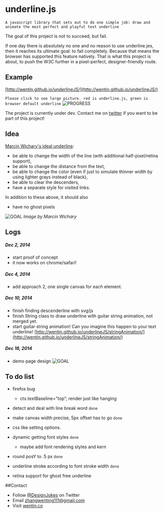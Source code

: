 # underline.js

`A javascript library that sets out to do one simple job: draw and animate the most perfect and playful text underline`

The goal of this project is not to succeed, but fail. 

If one day there is absolutely no one and no reason to use underline.jes, then it reaches its ultimate goal: to fail completely. Because that means the browser has supported  this feature natively. That is what this project is about, to push the W3C further in a pixel-perfect, designer-friendly route.

## Example

[http://wentin.github.io/underlineJS/](http://wentin.github.io/underlineJS/)

`Please click to see large picture. red is underline.js, green is browser default underline`
![PROGRESS](https://raw.githubusercontent.com/wentin/underlineJS/master/i/underlineJS.png)

The project is currently under dev. Contact me on [twitter](http://twitter.com/DesignJokes) if you want to be part of this project!

## Idea
[Marcin Wichary's ideal underline](https://medium.com/designing-medium/crafting-link-underlines-on-medium-7c03a9274f9):
* be able to change the width of the line (with additional half-pixel/retina support),
* be able to change the distance from the text,
* be able to change the color (even if just to simulate thinner width by using lighter grays instead of black),
* be able to clear the descenders,
* have a separate style for visited links.

In addition to these above, it should also 
* have no ghost pixels 

![GOAL](https://d262ilb51hltx0.cloudfront.net/max/1400/1*5iD2Znv03I2XR5QI3KLJrg.png)
*Image by Marcin Wichary*



<!--
## Examples of approaches

- **New Approach example, add single canvas for each dom element that has classname "underline"**

[http://wentin.github.io/underlineJS/](http://wentin.github.io/underlineJS/)

`red is underline.js, green is browser default underline`

- **New New Approach example, use SVG instead of canvas, key is "mask"**

[http://wentin.github.io/underlineJS/svg-experiment.html/](http://wentin.github.io/underlineJS/svg-experiment.html)

- **Old Approach example, add span and canvas to each word**

[http://wentin.github.io/underlineJS/article.html](http://wentin.github.io/underlineJS/article.html)

`Paragraph "What we’ve got …" text underline is canvas rendered!`

*Example designed by Wenting Zhang(me) in huffpost labs, article by Katelyn Bogucki from huffpostcode*
-->
## Logs
##### Dec 2, 2014
* start proof of concept
* it now works on chrome/safari!

##### Dec 4, 2014
* add approach 2, one single canvas for each element.

##### Dec 10, 2014
* finish finding descenderline with svg/js
* finish String class to draw underline with guitar string animation, not merged yet.
* start guitar string animation! Can you imagine this happen to your text underline! [http://wentin.github.io/underlineJS/stringAnimation/](http://wentin.github.io/underlineJS/stringAnimation/)

##### Dec 18, 2014
*  demo page design
![GOAL](https://dl.dropboxusercontent.com/u/94520441/underline-web-desktop.png)

## To do list

- firefox bug
  - ctx.textBaseline="top”; render just like hanging

- detect and deal with line break word `done`

- make canvas width precise, 5px offset has to go `done`

- css like setting options.

- dynamic getting font styles `done`
  - maybe add font rendering styles and kern

- round posY to .5 px `done`

- underline stroke according to font stroke width `done`

- retina support for ghost free underline 

##Contact
* Follow [@DesignJokes](http://twitter.com/DesignJokes) on Twitter
* Email <zhangwenting111@gmail.com>
* Visit [wentin.co](http://wentin.co)
